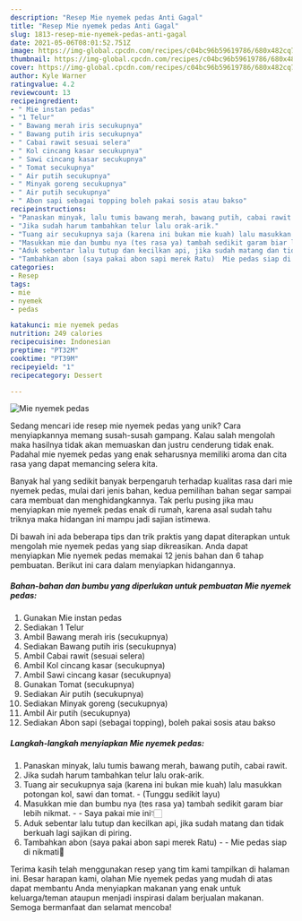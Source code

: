 ```yaml
---
description: "Resep Mie nyemek pedas Anti Gagal"
title: "Resep Mie nyemek pedas Anti Gagal"
slug: 1813-resep-mie-nyemek-pedas-anti-gagal
date: 2021-05-06T08:01:52.751Z
image: https://img-global.cpcdn.com/recipes/c04bc96b59619786/680x482cq70/mie-nyemek-pedas-foto-resep-utama.jpg
thumbnail: https://img-global.cpcdn.com/recipes/c04bc96b59619786/680x482cq70/mie-nyemek-pedas-foto-resep-utama.jpg
cover: https://img-global.cpcdn.com/recipes/c04bc96b59619786/680x482cq70/mie-nyemek-pedas-foto-resep-utama.jpg
author: Kyle Warner
ratingvalue: 4.2
reviewcount: 13
recipeingredient:
- " Mie instan pedas"
- "1 Telur"
- " Bawang merah iris secukupnya"
- " Bawang putih iris secukupnya"
- " Cabai rawit sesuai selera"
- " Kol cincang kasar secukupnya"
- " Sawi cincang kasar secukupnya"
- " Tomat secukupnya"
- " Air putih secukupnya"
- " Minyak goreng secukupnya"
- " Air putih secukupnya"
- " Abon sapi sebagai topping boleh pakai sosis atau bakso"
recipeinstructions:
- "Panaskan minyak, lalu tumis bawang merah, bawang putih, cabai rawit."
- "Jika sudah harum tambahkan telur lalu orak-arik."
- "Tuang air secukupnya saja (karena ini bukan mie kuah) lalu masukkan potongan kol, sawi dan tomat.  (Tunggu sedikit layu)"
- "Masukkan mie dan bumbu nya (tes rasa ya) tambah sedikit garam biar lebih nikmat.  Saya pakai mie ini👇🏻"
- "Aduk sebentar lalu tutup dan kecilkan api, jika sudah matang dan tidak berkuah lagi sajikan di piring."
- "Tambahkan abon (saya pakai abon sapi merek Ratu)  Mie pedas siap di nikmati🤗"
categories:
- Resep
tags:
- mie
- nyemek
- pedas

katakunci: mie nyemek pedas 
nutrition: 249 calories
recipecuisine: Indonesian
preptime: "PT32M"
cooktime: "PT39M"
recipeyield: "1"
recipecategory: Dessert

---
```



![Mie nyemek pedas](https://img-global.cpcdn.com/recipes/c04bc96b59619786/680x482cq70/mie-nyemek-pedas-foto-resep-utama.jpg)

Sedang mencari ide resep mie nyemek pedas yang unik? Cara menyiapkannya memang susah-susah gampang. Kalau salah mengolah maka hasilnya tidak akan memuaskan dan justru cenderung tidak enak. Padahal mie nyemek pedas yang enak seharusnya memiliki aroma dan cita rasa yang dapat memancing selera kita.



Banyak hal yang sedikit banyak berpengaruh terhadap kualitas rasa dari mie nyemek pedas, mulai dari jenis bahan, kedua pemilihan bahan segar sampai cara membuat dan menghidangkannya. Tak perlu pusing jika mau menyiapkan mie nyemek pedas enak di rumah, karena asal sudah tahu triknya maka hidangan ini mampu jadi sajian istimewa.


Di bawah ini ada beberapa tips dan trik praktis yang dapat diterapkan untuk mengolah mie nyemek pedas yang siap dikreasikan. Anda dapat menyiapkan Mie nyemek pedas memakai 12 jenis bahan dan 6 tahap pembuatan. Berikut ini cara dalam menyiapkan hidangannya.

<!--inarticleads1-->

##### Bahan-bahan dan bumbu yang diperlukan untuk pembuatan Mie nyemek pedas:

1. Gunakan  Mie instan pedas
1. Sediakan 1 Telur
1. Ambil  Bawang merah iris (secukupnya)
1. Sediakan  Bawang putih iris (secukupnya)
1. Ambil  Cabai rawit (sesuai selera)
1. Ambil  Kol cincang kasar (secukupnya)
1. Ambil  Sawi cincang kasar (secukupnya)
1. Gunakan  Tomat (secukupnya)
1. Sediakan  Air putih (secukupnya)
1. Sediakan  Minyak goreng (secukupnya)
1. Ambil  Air putih (secukupnya)
1. Sediakan  Abon sapi (sebagai topping), boleh pakai sosis atau bakso




<!--inarticleads2-->

##### Langkah-langkah menyiapkan Mie nyemek pedas:

1. Panaskan minyak, lalu tumis bawang merah, bawang putih, cabai rawit.
1. Jika sudah harum tambahkan telur lalu orak-arik.
1. Tuang air secukupnya saja (karena ini bukan mie kuah) lalu masukkan potongan kol, sawi dan tomat.  - (Tunggu sedikit layu)
1. Masukkan mie dan bumbu nya (tes rasa ya) tambah sedikit garam biar lebih nikmat. -  - Saya pakai mie ini👇🏻
1. Aduk sebentar lalu tutup dan kecilkan api, jika sudah matang dan tidak berkuah lagi sajikan di piring.
1. Tambahkan abon (saya pakai abon sapi merek Ratu) -  - Mie pedas siap di nikmati🤗




Terima kasih telah menggunakan resep yang tim kami tampilkan di halaman ini. Besar harapan kami, olahan Mie nyemek pedas yang mudah di atas dapat membantu Anda menyiapkan makanan yang enak untuk keluarga/teman ataupun menjadi inspirasi dalam berjualan makanan. Semoga bermanfaat dan selamat mencoba!
